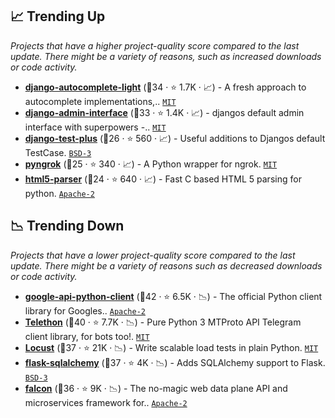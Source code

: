 ## 📈 Trending Up

_Projects that have a higher project-quality score compared to the last update. There might be a variety of reasons, such as increased downloads or code activity._

- <b><a href="https://github.com/yourlabs/django-autocomplete-light">django-autocomplete-light</a></b> (🥈34 ·  ⭐ 1.7K · 📈) - A fresh approach to autocomplete implementations,.. <code><a href="http://bit.ly/34MBwT8">MIT</a></code> <code><img src="https://static.djangoproject.com/img/icon-touch.e4872c4da341.png" style="display:inline;" width="13" height="13"></code>
- <b><a href="https://github.com/fabiocaccamo/django-admin-interface">django-admin-interface</a></b> (🥈33 ·  ⭐ 1.4K · 📈) - djangos default admin interface with superpowers -.. <code><a href="http://bit.ly/34MBwT8">MIT</a></code> <code><img src="https://static.djangoproject.com/img/icon-touch.e4872c4da341.png" style="display:inline;" width="13" height="13"></code>
- <b><a href="https://github.com/revsys/django-test-plus">django-test-plus</a></b> (🥉26 ·  ⭐ 560 · 📈) - Useful additions to Djangos default TestCase. <code><a href="http://bit.ly/3aKzpTv">BSD-3</a></code> <code><img src="https://static.djangoproject.com/img/icon-touch.e4872c4da341.png" style="display:inline;" width="13" height="13"></code>
- <b><a href="https://github.com/alexdlaird/pyngrok">pyngrok</a></b> (🥉25 ·  ⭐ 340 · 📈) - A Python wrapper for ngrok. <code><a href="http://bit.ly/34MBwT8">MIT</a></code>
- <b><a href="https://github.com/kovidgoyal/html5-parser">html5-parser</a></b> (🥉24 ·  ⭐ 640 · 📈) - Fast C based HTML 5 parsing for python. <code><a href="http://bit.ly/3nYMfla">Apache-2</a></code>

## 📉 Trending Down

_Projects that have a lower project-quality score compared to the last update. There might be a variety of reasons such as decreased downloads or code activity._

- <b><a href="https://github.com/googleapis/google-api-python-client">google-api-python-client</a></b> (🥇42 ·  ⭐ 6.5K · 📉) - The official Python client library for Googles.. <code><a href="http://bit.ly/3nYMfla">Apache-2</a></code>
- <b><a href="https://github.com/LonamiWebs/Telethon">Telethon</a></b> (🥇40 ·  ⭐ 7.7K · 📉) - Pure Python 3 MTProto API Telegram client library, for bots too!. <code><a href="http://bit.ly/34MBwT8">MIT</a></code>
- <b><a href="https://github.com/locustio/locust">Locust</a></b> (🥇37 ·  ⭐ 21K · 📉) - Write scalable load tests in plain Python. <code><a href="http://bit.ly/34MBwT8">MIT</a></code>
- <b><a href="https://github.com/pallets-eco/flask-sqlalchemy">flask-sqlalchemy</a></b> (🥇37 ·  ⭐ 4K · 📉) - Adds SQLAlchemy support to Flask. <code><a href="http://bit.ly/3aKzpTv">BSD-3</a></code> <code><img src="https://flask.palletsprojects.com/en/1.1.x/_static/flask-icon.png" style="display:inline;" width="13" height="13"></code>
- <b><a href="https://github.com/falconry/falcon">falcon</a></b> (🥈36 ·  ⭐ 9K · 📉) - The no-magic web data plane API and microservices framework for.. <code><a href="http://bit.ly/3nYMfla">Apache-2</a></code>

